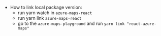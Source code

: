 - How to link local package version:
  - run yarn watch in `azure-maps-react`
  - run yarn link `azure-maps-react`
  - go to the `azure-maps-playground` and run `yarn link "react-azure-maps"`
